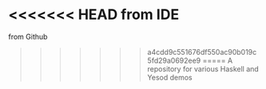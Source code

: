 <<<<<<< HEAD
from IDE
=======
from Github
>>>>>>> a4cdd9c551676df550ac90b019c5fd29a0692ee9
=====
A repository for various Haskell and Yesod demos
